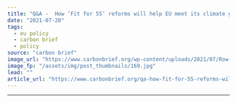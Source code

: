 ```yaml
---
title: "Q&A -  How ‘Fit for 55’ reforms will help EU meet its climate goals"
date: "2021-07-20"
tags: 
  - eu policy
  - carbon brief
  - policy
source: "carbon brief"
image_url: "https://www.carbonbrief.org/wp-content/uploads/2021/07/Row-of-billowing-blue-European-Union-flags-outside-the-EU-headquarters-Berlaymont-building_C3TEP8-583x372.jpg"
image_fp: "/assets/img/post_thumbnails/169.jpg"
lead: ""
article_url: "https://www.carbonbrief.org/qa-how-fit-for-55-reforms-will-help-eu-meet-its-climate-goals"
---
```


---
